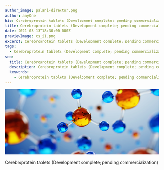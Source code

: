 ```yaml
---
author_image: palani-director.png
author: anyOne
bio: Cerebroprotein tablets (Development complete; pending commercialization)
title: Cerebroprotein tablets (Development complete; pending commercialization)
date: 2021-03-13T18:30:00.000Z
previewImage: cs_i1.png
excerpt: Cerebroprotein tablets (Development complete; pending commercialization)
tags:
  - Cerebroprotein tablets (Development complete; pending commercialization)
seo:
  title: Cerebroprotein tablets (Development complete; pending commercialization)
  description: Cerebroprotein tablets (Development complete; pending commercialization)
  keywords:
    - Cerebroprotein tablets (Development complete; pending commercialization)
---
```

<!--StartFragment-->

![aaaaaa](fbanner.png "aaaaaaaaaa")

Cerebroprotein tablets (Development complete; pending commercialization)

<!--EndFragment-->
